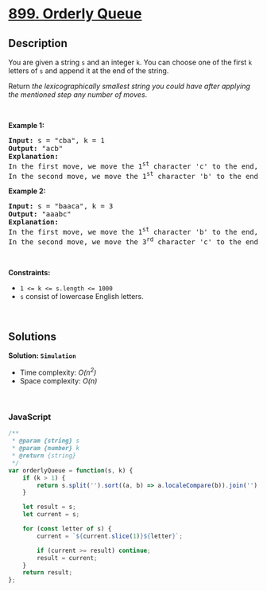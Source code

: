 # [899. Orderly Queue](https://leetcode.com/problems/orderly-queue)

## Description

<div class="elfjS" data-track-load="description_content"><p>You are given a string <code>s</code> and an integer <code>k</code>. You can choose one of the first <code>k</code> letters of <code>s</code> and append it at the end of the string.</p>

<p>Return <em>the lexicographically smallest string you could have after applying the mentioned step any number of moves</em>.</p>

<p>&nbsp;</p>
<p><strong class="example">Example 1:</strong></p>

<pre><strong>Input:</strong> s = "cba", k = 1
<strong>Output:</strong> "acb"
<strong>Explanation:</strong> 
In the first move, we move the 1<sup>st</sup> character 'c' to the end, obtaining the string "bac".
In the second move, we move the 1<sup>st</sup> character 'b' to the end, obtaining the final result "acb".
</pre>

<p><strong class="example">Example 2:</strong></p>

<pre><strong>Input:</strong> s = "baaca", k = 3
<strong>Output:</strong> "aaabc"
<strong>Explanation:</strong> 
In the first move, we move the 1<sup>st</sup> character 'b' to the end, obtaining the string "aacab".
In the second move, we move the 3<sup>rd</sup> character 'c' to the end, obtaining the final result "aaabc".
</pre>

<p>&nbsp;</p>
<p><strong>Constraints:</strong></p>

<ul>
	<li><code>1 &lt;= k &lt;= s.length &lt;= 1000</code></li>
	<li><code>s</code> consist of lowercase English letters.</li>
</ul>
</div>

<p>&nbsp;</p>

## Solutions

**Solution: `Simulation`**
- Time complexity: <em>O(n<sup>2</sup>)</em>
- Space complexity: <em>O(n)</em>

<p>&nbsp;</p>

### **JavaScript**

```js
/**
 * @param {string} s
 * @param {number} k
 * @return {string}
 */
var orderlyQueue = function(s, k) {
    if (k > 1) {
        return s.split('').sort((a, b) => a.localeCompare(b)).join('');
    }

    let result = s;
    let current = s;

    for (const letter of s) {
        current = `${current.slice(1)}${letter}`;

        if (current >= result) continue;
        result = current;
    }
    return result;
};
```
